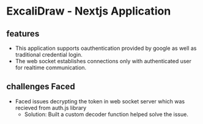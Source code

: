 # ExcaliDraw - Nextjs Application

## features

- This application supports oauthentication provided by google as well as traditional credential login.
- The web socket establishes connections only with authenticated user for realtime communication.

## challenges Faced

- Faced issues decrypting the token in web socket server which was recieved from auth.js library
  - Solution: Built a custom decoder function helped solve the issue.
  